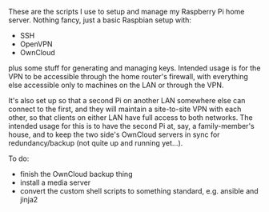 These are the scripts I use to setup and manage my Raspberry Pi home server. Nothing fancy, just a basic Raspbian setup with:

- SSH
- OpenVPN
- OwnCloud

plus some stuff for generating and managing keys. Intended usage is for the VPN to be accessible through the home router's firewall, with everything else accessible only to machines on the LAN or through the VPN.

It's also set up so that a second Pi on another LAN somewhere else can connect to the first, and they will maintain a site-to-site VPN with each other, so that clients on either LAN have full access to both networks. The intended usage for this is to have the second Pi at, say, a family-member's house, and to keep the two side's OwnCloud servers in sync for redundancy/backup (not quite up and running yet...).


To do:

- finish the OwnCloud backup thing
- install a media server
- convert the custom shell scripts to something standard, e.g. ansible and jinja2
